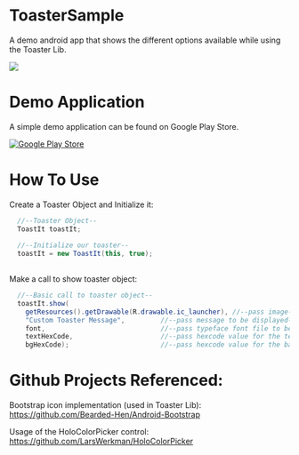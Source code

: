 ToasterSample
=============

A demo android app that shows the different options available while using the Toaster Lib.


<img src="http://i34.photobucket.com/albums/d147/cking24343/Github/collection_framed_zps5aac1aea.png" />

Demo Application
================
A simple demo application can be found on Google Play Store.

<a href="https://play.google.com/store/apps/details?id=king.chad.toastersample">
  <img alt="Google Play Store"
       src="https://developer.android.com/images/brand/en_app_rgb_wo_60.png" />
</a>


How To Use
==============
Create a Toaster Object and Initialize it:
```java
  //--Toaster Object--
  ToastIt toastIt;
	
  //--Initialize our toaster--
  toastIt = new ToastIt(this, true);
  
```

Make a call to show toaster object:
```java
  //--Basic call to toaster object--
  toastIt.show(
	getResources().getDrawable(R.drawable.ic_launcher), //--pass image--
	"Custom Toaster Message",         //--pass message to be displayed--
	font,                             //--pass typeface font file to be used--
	textHexCode,                      //--pass hexcode value for the text color of toaster--
	bgHexCode);                       //--pass hexcode value for the background color of toaster--
```


Github Projects Referenced:
===========================
Bootstrap icon implementation (used in Toaster Lib):
https://github.com/Bearded-Hen/Android-Bootstrap

Usage of the HoloColorPicker control:
https://github.com/LarsWerkman/HoloColorPicker
